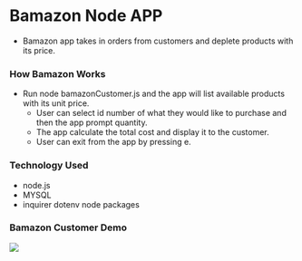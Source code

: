 # Bamazon Node APP

* Bamazon app takes in orders from customers and deplete products with its price. 

### How Bamazon Works

* Run node bamazonCustomer.js and the app will list available products with its unit price. 
  - User can select id number of what they would like to purchase and then the app prompt quantity.
  - The app calculate the total cost and display it to the customer.
  - User can exit from the app by pressing e.

### Technology Used

* node.js 
* MYSQL 
* inquirer dotenv node packages

### Bamazon Customer Demo

<img src="https://raw.githubusercontent.com/HannaBella/Responsive-Portfolio/master/assets/images/#.png">

